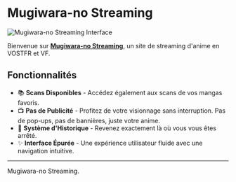 # Mugiwara-no Streaming

![Mugiwara-no Streaming Interface](https://media.discordapp.net/attachments/1216077853838278758/1218894665680551956/image.png?ex=6609531e&is=65f6de1e&hm=d6b3837e1c357f82575e02e32cfe75757c95b29c2d64c2a62ae7af9553f0da9a&=&format=webp&quality=lossless&width=1213&height=671)

Bienvenue sur [**Mugiwara-no Streaming**](https://mugiwara-no-streaming.netlify.app), un site de streaming d'anime en VOSTFR et VF.

## Fonctionnalités

- 📚 **Scans Disponibles** - Accédez également aux scans de vos mangas favoris.
- 📺 **Pas de Publicité** - Profitez de votre visionnage sans interruption. Pas de pop-ups, pas de bannières, juste votre anime.
- 🔖 **Système d'Historique** - Revenez exactement là où vous vous êtes arrêté.
- ✨ **Interface Épurée** - Une expérience utilisateur fluide avec une navigation intuitive.

---

Mugiwara-no Streaming.
